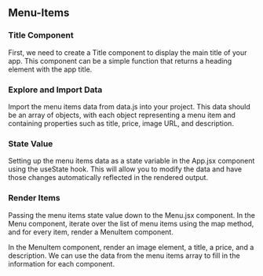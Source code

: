 ## Menu-Items

### Title Component

First, we need to create a Title component to display the main title of your app. This component can be a simple function that returns a heading element with the app title.

### Explore and Import Data

Import the menu items data from data.js into your project. This data should be an array of objects, with each object representing a menu item and containing properties such as title, price, image URL, and description.

### State Value

Setting up the menu items data as a state variable in the App.jsx component using the useState hook. This will allow you to modify the data and have those changes automatically reflected in the rendered output.

### Render Items

Passing the menu items state value down to the Menu.jsx component. In the Menu component, iterate over the list of menu items using the map method, and for every item, render a MenuItem component.

In the MenuItem component, render an image element, a title, a price, and a description. We can use the data from the menu items array to fill in the information for each component.


